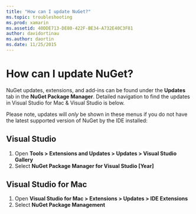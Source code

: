 ```yaml
---
title: "How can I update NuGet?"
ms.topic: troubleshooting
ms.prod: xamarin
ms.assetid: 40DDE713-DE80-422F-BE34-A732E40C3F81
author: davidortinau
ms.author: daortin
ms.date: 11/25/2015
---
```


# How can I update NuGet?

NuGet updates, extensions, and add-ins can be found under the **Updates** tab in the **NuGet Package Manager**. Detailed navigation to find the updates in Visual Studio for Mac & Visual Studio is below.

Please note, updates will *only* be shown in these menus if you do not have the latest supported version of NuGet by the IDE installed:

## Visual Studio

1. Open **Tools > Extensions and Updates > Updates > Visual Studio Gallery**
2. Select **NuGet Package Manager for Visual Studio [Year]**

## Visual Studio for Mac

1. Open **Visual Studio for Mac > Extensions > Updates > IDE Extensions**
2. Select **NuGet Package Management**
